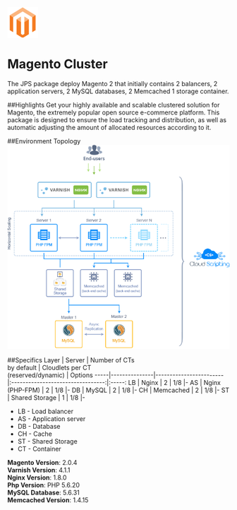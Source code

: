 ![Magento Cluster](/images/magento.png)
# Magento Cluster
The JPS package deploy Magento 2 that initially contains 2 balancers, 2 application servers, 2 MySQL databases, 2 Memcached 1 storage container.

##Highlights
Get your highly available and scalable clustered solution for Magento, the extremely popular open source e-commerce platform. This package is designed to ensure the load tracking and distribution, as well as automatic adjusting the amount of allocated resources according to it.

##Environment Topology
![Cluster Topology](images/topology.png)

##Specifics
 Layer | Server          | Number of CTs <br/> by default | Cloudlets per CT <br/> (reserved/dynamic) | Options
-----|---------------|------------------------|:---------------------------------:|:-----:
LB   |      Nginx      | 2 | 1/8 |-
AS   | Nginx (PHP-FPM) | 2 | 1/8 |-
DB   |      MySQL      | 2 | 1/8 |-
CH   |     Memcached   | 2 | 1/8 |-
ST   |  Shared Storage | 1 | 1/8 |-

* LB - Load balancer
* AS - Application server
* DB - Database
* CH - Cache
* ST - Shared Storage
* CT - Container

**Magento Version**: 2.0.4<br/>
**Varnish Version**: 4.1.1<br/>
**Nginx Version**: 1.8.0<br/>
**Php Version**: PHP 5.6.20<br/>
**MySQL Database**: 5.6.31<br/>
**Memcached Version**: 1.4.15
